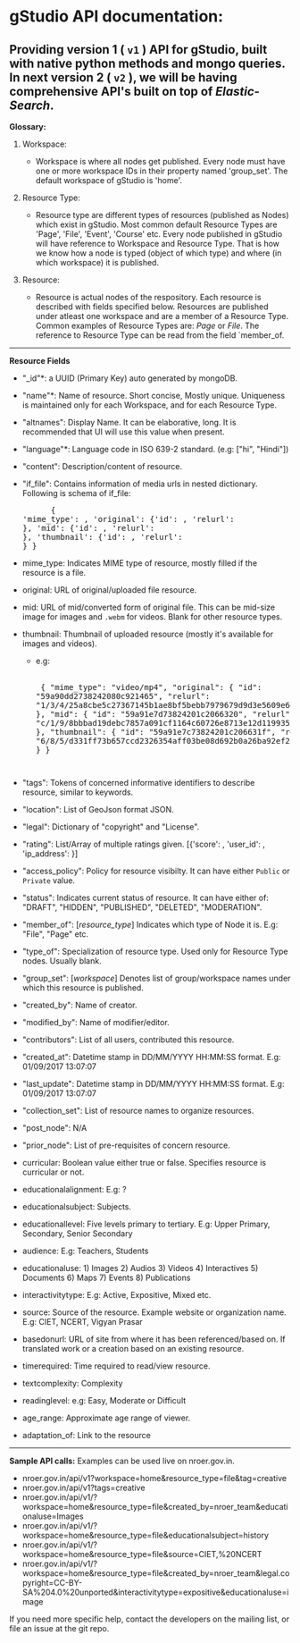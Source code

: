 # gStudio API documentation:

## Providing version 1 ( `v1` ) API for gStudio, built with native python methods and mongo queries. In next version 2 ( `v2` ), we will be having comprehensive API's built on top of *Elastic-Search*.

**Glossary:**
1. Workspace:
	- Workspace is where all nodes get published. Every node must have one or more workspace IDs in their property named 'group_set'. The default workspace of gStudio is 'home'. 

2. Resource Type:
	- Resource type are different types of resources (published as Nodes) which exist in gStudio. Most common default Resource Types are 'Page', 'File', 'Event', 'Course' etc.  Every node published in gStudio will have reference to Workspace and Resource Type. That is how we know how a node is typed (object of which type) and where (in which workspace) it is published.

3. Resource:
	- Resource is actual nodes of the respository. Each resource is described with fields specified below. Resources are published under atleast one workspace and are a member of a Resource Type. Common examples of Resource Types are: *Page* or *File*. The reference to Resource Type can be read from the field `member_of. 

---

**Resource Fields**
- "_id"*: a UUID (Primary Key) auto generated by mongoDB.
- "name"*: Name of resource. Short concise, Mostly unique. Uniqueness is maintained only for each Workspace, and for each Resource Type.
- "altnames": Display Name. It can be elaborative, long.  It is recommended that UI will use this value when present.
- "language"*: Language code in ISO 639-2 standard. (e.g: ["hi", "Hindi"])
- "content": Description/content of resource.
- "if_file": Contains information of media urls in nested dictionary. Following is schema of if_file:
       <PRE>
        {
            'mime_type': <MIME type of resource>,
            'original': {'id': <Id>, 'relurl': <relative url of media file>},
            'mid': {'id': <Id>, 'relurl': <relative url of media file>},
            'thumbnail': {'id': <Id>, 'relurl': <relative url of media file>}
        }
        </PRE>
- mime_type: Indicates MIME type of resource, mostly filled if the resource is a file.
- original: URL of original/uploaded file resource.
- mid: URL of mid/converted form of original file. This can be mid-size image for images and `.webm` for videos. Blank for other resource types. 
- thumbnail: Thumbnail of uploaded resource (mostly it's available for images and videos).
  - e.g: 
        
      <PRE>
      {
            "mime_type": "video/mp4",
            "original": {
                    "id": "59a90dd2738242080c921465",
                    "relurl": "1/3/4/25a8cbe5c27367145b1ae8bf5bebb7979679d9d3e5609e6ed48170def44c6.mp4"
                },
            "mid": {
                    "id": "59a91e7d73824201c2066320",
                    "relurl": "c/1/9/8bbbad19debc7857a091cf1164c60726e8713e12d1199352d721dc4d91805.webm"
                },
            "thumbnail": {
                    "id": "59a91e7c73824201c206631f",
                    "relurl": "6/8/5/d331ff73b657ccd2326354aff03be08d692b0a26ba92ef22295144a49abdc.png"
                }
        }
        <PRE>
- "tags": Tokens of concerned informative identifiers to describe resource, similar to keywords.
- "location": List of GeoJson format JSON.
- "legal": Dictionary of "copyright" and "License".
- "rating": List/Array of multiple ratings given. [{'score': <integer>, 'user_id': <integer>, 'ip_address': <string>}]
- "access_policy": Policy for resource visibilty. It can have either `Public` or `Private` value.
- "status": Indicates current status of resource. It can have either of: "DRAFT", "HIDDEN", "PUBLISHED", "DELETED", "MODERATION".
- "member_of": [*resource_type*] Indicates which type of Node it is. E.g: "File", "Page" etc. 
- "type_of": Specialization of resource type. Used only for Resource Type nodes. Usually blank.
- "group_set": [*workspace*] Denotes list of group/workspace names under which this resource is published.

- "created_by": Name of creator.
- "modified_by": Name of modifier/editor.
- "contributors": List of all users, contributed this resource.

- "created_at": Datetime stamp in DD/MM/YYYY HH:MM:SS format. E.g: 01/09/2017 13:07:07
- "last_update": Datetime stamp in DD/MM/YYYY HH:MM:SS format. E.g: 01/09/2017 13:07:07
	
- "collection_set": List of resource names to organize resources.
- "post_node": N/A
- "prior_node": List of pre-requisites of concern resource.

- curricular: Boolean value either true or false. Specifies resource is curricular or not.
- educationalalignment: E.g: ?
- educationalsubject: Subjects. 
- educationallevel: Five levels primary to tertiary. E.g: Upper Primary, Secondary, Senior Secondary
- audience: E.g: Teachers, Students
- educationaluse: 1) Images 2) Audios 3) Videos 4) Interactives 5) Documents 6) Maps 7) Events 8) Publications 
- interactivitytype: E.g: Active, Expositive, Mixed etc.
- source: Source of the resource. Example website or organization name. E.g: CIET, NCERT, Vigyan Prasar
- basedonurl: URL of site from where it has been referenced/based on. If translated work or a creation based on an existing resource.
- timerequired: Time required to read/view resource.
- textcomplexity: Complexity
- readinglevel: e.g: Easy, Moderate or Difficult
- age_range: Approximate age range of viewer.
- adaptation_of: Link to the resource

---

**Sample API calls:**
Examples can be used live on nroer.gov.in. 

- nroer.gov.in/api/v1?workspace=home&resource_type=file&tag=creative
- nroer.gov.in/api/v1?tags=creative
- nroer.gov.in/api/v1/?workspace=home&resource_type=file&created_by=nroer_team&educationaluse=Images
- nroer.gov.in/api/v1/?workspace=home&resource_type=file&educationalsubject=history
- nroer.gov.in/api/v1/?workspace=home&resource_type=file&source=CIET,%20NCERT
- nroer.gov.in/api/v1/?workspace=home&resource_type=file&created_by=nroer_team&legal.copyright=CC-BY-SA%204.0%20unported&interactivitytype=expositive&educationaluse=image

If you need more specific help, contact the developers on the mailing list, or file an issue at the git repo. 
